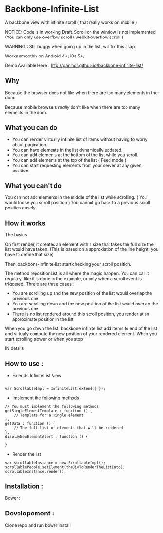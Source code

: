 Backbone-Infinite-List
===============================

A backbone view with infinite scroll ( that really works on mobile )


NOTICE: Code is in working Draft.
Scroll on the window is not implemented (You can only use overflow scroll / webkit-overflow scroll )

WARNING : Still buggy when going up in the list, will fix this asap

Works smoothly on Android 4+;
iOs 5+;

Demo Available Here : http://ganmor.github.io/backbone-infinite-list/



Why 
------
Because the browser does not like when there are too many elements in the dom.

Because mobile browsers *really* don't like when there are too many elements in the dom.


What you can do
------

- You can render virtually infinite list of items without having to worry about pagination.
- You can have elements in the list dynamically updated.
- You can add elements at the bottom of the list  while you scroll.
- You can add elements at the top of the list ( Feed mode )
- You can start requesting elements from your server at any given position.

What you can't do
------

You can not add elements in the middle of the list while scrolling. ( You would loose you scroll position )
You cannot go back to a previous scroll position easely.


How it works
-----------

The basics

On first render, it creates an element with a size that takes the full size the list would have taken. 
(This is based on a approxiation of the line height, you have to define that size)

Then, backbone-infinite-list start checking your scroll position.

The method repositionList is all where the magic happen. You can call it regulary, like it is done in the example, or only when a scroll event is triggered. Threre are three cases :

- You are scrolling up and the new position of the list would overlap the previous one
- You are scrolling down and the new position of the list would overlap the previous one
- There is no list rendered around this scroll position, you render at an approximate position in the list


When you go down the list, backbone infinite list add items to end of the list and virtualy compute the new position of your rendered element. When you start scrolling slower or when you stop

IN details

How to use :
-------------


* Extends InfiniteList View

```

var ScrollableImpl = InfiniteList.extend({ });

```

* Implement the following methods


```
// You must implement the following methods
getSingleElementTemplate : function () {
	// Template for a single element
},
getData : function () {
	// The full list of elements that will be rendered
},
displayNewElementAlert : function () {

}
 ```

* Render the list


```
var scrollableInstance = new ScrollableImpl();
scrollablePeople.setElement(theDivToRenderTheListInto);
scrollableInstance.render();

```


Installation :
-------------

Bower :

Developement :
-------------

Clone repo and run
bower install
